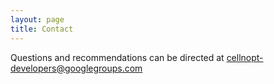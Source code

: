 ```yaml
---
layout: page
title: Contact
---
```


Questions and recommendations can be directed at [cellnopt-developers@googlegroups.com](cellnopt-developers@googlegroups.com)
